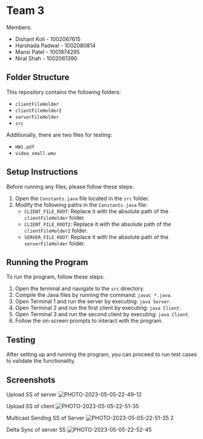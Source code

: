 # Team 3

Members:
- Dishant Koli - 1002067615
- Harshada Padwal - 1002080814
- Mansi Patel - 1001874295
- Niral Shah - 1002061390

## Folder Structure

This repository contains the following folders:

- `clientFileHolder`
- `clientFileHolder2`
- `serverFileHolder`
- `src`

Additionally, there are two files for testing:

- `HW1.pdf`
- `video_small.wmv`

## Setup Instructions

Before running any files, please follow these steps:

1. Open the `Constants.java` file located in the `src` folder.
2. Modify the following paths in the `Constants.java` file:
   - `CLIENT_FILE_ROOT`: Replace it with the absolute path of the `clientFileHolder` folder.
   - `CLIENT_FILE_ROOT2`: Replace it with the absolute path of the `clientFileHolder2` folder.
   - `SERVER_FILE_ROOT`: Replace it with the absolute path of the `serverFileHolder` folder.

## Running the Program

To run the program, follow these steps:

1. Open the terminal and navigate to the `src` directory.
2. Compile the Java files by running the command: `javac *.java`.
3. Open Terminal 1 and run the server by executing: `java Server`.
4. Open Terminal 2 and run the first client by executing: `java Client`.
5. Open Terminal 3 and run the second client by executing: `java Client`.
6. Follow the on-screen prompts to interact with the program.

## Testing

After setting up and running the program, you can proceed to run test cases to validate the functionality.

## Screenshots

Upload SS of server  ![PHOTO-2023-05-05-22-49-12](https://github.com/Dishant8218/Concurrent-Programming-Project/assets/119984807/dbb804e9-fa30-4d90-b57c-4af791a0b4e7)

Upload SS of client ![PHOTO-2023-05-05-22-51-35](https://github.com/Dishant8218/Concurrent-Programming-Project/assets/119984807/b13de74d-8d2d-4e09-85c2-698a06627165)

Multicast Sending SS of Server ![PHOTO-2023-05-05-22-51-35 2](https://github.com/Dishant8218/Concurrent-Programming-Project/assets/119984807/c9051197-a7be-4e7a-b026-5bed48c29d8c)

Delta Sync of server SS  ![PHOTO-2023-05-05-22-52-45](https://github.com/Dishant8218/Concurrent-Programming-Project/assets/119984807/ec9b552a-3f42-40d5-a3ad-344b76071a5d)



